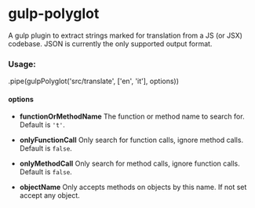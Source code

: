 # gulp-polyglot

A gulp plugin to extract strings marked for translation from a JS (or JSX) codebase. JSON is currently the only supported output format.

### Usage:

  .pipe(gulpPolyglot('src/translate', ['en', 'it'], options))

#### options

- **functionOrMethodName** The function or method name to search for. Default is `'t'`.

- **onlyFunctionCall** Only search for function calls, ignore method calls. Default is `false`.

- **onlyMethodCall** Only search for method calls, ignore function calls. Default is `false`.

- **objectName** Only accepts methods on objects by this name. If not set accept any object.
